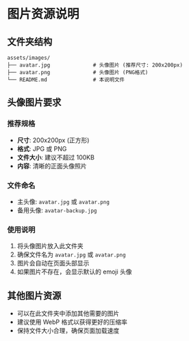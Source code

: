 # 图片资源说明

## 文件夹结构
```
assets/images/
├── avatar.jpg              # 头像图片 (推荐尺寸: 200x200px)
├── avatar.png              # 头像图片 (PNG格式)
└── README.md               # 本说明文件
```

## 头像图片要求

### 推荐规格
- **尺寸**: 200x200px (正方形)
- **格式**: JPG 或 PNG
- **文件大小**: 建议不超过 100KB
- **内容**: 清晰的正面头像照片

### 文件命名
- 主头像: `avatar.jpg` 或 `avatar.png`
- 备用头像: `avatar-backup.jpg`

### 使用说明
1. 将头像图片放入此文件夹
2. 确保文件名为 `avatar.jpg` 或 `avatar.png`
3. 图片会自动在页面头部显示
4. 如果图片不存在，会显示默认的 emoji 头像

## 其他图片资源
- 可以在此文件夹中添加其他需要的图片
- 建议使用 WebP 格式以获得更好的压缩率
- 保持文件大小合理，确保页面加载速度
